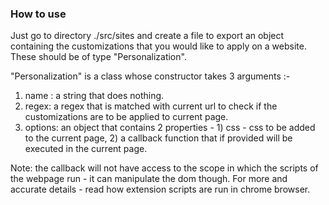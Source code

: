 ### How to use

Just go to directory ./src/sites and create a file to export an object containing the customizations that you would like to apply on a website. These should be of type "Personalization".

"Personalization" is a class whose constructor takes 3 arguments :-

1. name : a string that does nothing.
2. regex: a regex that is matched with current url to check if the customizations are to be applied to current page.
3. options: an object that contains 2 properties - 1) css - css to be added to the current page, 2) a callback function that if provided will be executed in the current page.

Note: the callback will not have access to the scope in which the scripts of the webpage run - it can manipulate the dom though. For more and accurate details - read how extension scripts are run in chrome browser.
